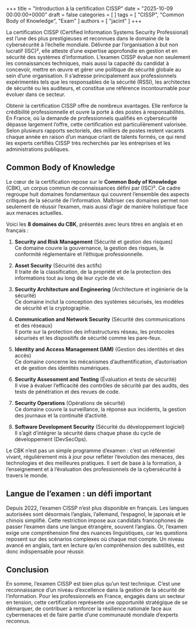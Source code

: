 +++
title = "Introduction à la certification CISSP"
date = "2025-10-09 00:00:00+0000"
draft = false
categories = [  ]
tags = [ "CISSP", "Common Body of Knowledge", "Exam" ]
authors = [ "jacint" ]
+++

La certification CISSP (Certified Information Systems Security Professional) est l’une des plus prestigieuses et reconnues dans le domaine de la cybersécurité à l’échelle mondiale. Délivrée par l’organisation à but non lucratif (ISC)², elle atteste d’une expertise approfondie en gestion et en sécurité des systèmes d’information. L’examen CISSP évalue non seulement les connaissances techniques, mais aussi la capacité du candidat à concevoir, mettre en œuvre et gérer une politique de sécurité globale au sein d’une organisation. Il s’adresse principalement aux professionnels expérimentés tels que les responsables de la sécurité (RSSI), les architectes de sécurité ou les auditeurs, et constitue une référence incontournable pour évoluer dans ce secteur.

Obtenir la certification CISSP offre de nombreux avantages. Elle renforce la crédibilité professionnelle et ouvre la porte à des postes à responsabilités. En France, où la demande de professionnels qualifiés en cybersécurité dépasse largement l’offre, cette certification est particulièrement valorisée. Selon plusieurs rapports sectoriels, des milliers de postes restent vacants chaque année en raison d’un manque criant de talents formés, ce qui rend les experts certifiés CISSP très recherchés par les entreprises et les administrations publiques.

## Common Body of Knowledge

Le cœur de la certification repose sur le **Common Body of Knowledge** (CBK), un corpus commun de connaissances défini par (ISC)². Ce cadre regroupe huit domaines fondamentaux qui couvrent l’ensemble des aspects critiques de la sécurité de l’information. Maîtriser ces domaines permet non seulement de réussir l’examen, mais aussi d’agir de manière holistique face aux menaces actuelles.

Voici les **8 domaines du CBK**, présentés avec leurs titres en anglais et en français :

1. **Security and Risk Management** (Sécurité et gestion des risques)\
    Ce domaine couvre la gouvernance, la gestion des risques, la conformité réglementaire et l’éthique professionnelle.

2. **Asset Security** (Sécurité des actifs)\
   Il traite de la classification, de la propriété et de la protection des informations tout au long de leur cycle de vie.

3. **Security Architecture and Engineering** (Architecture et ingénierie de la sécurité)\
   Ce domaine inclut la conception des systèmes sécurisés, les modèles de sécurité et la cryptographie.

4. **Communication and Network Security** (Sécurité des communications et des réseaux)\
   Il porte sur la protection des infrastructures réseau, les protocoles sécurisés et les dispositifs de sécurité comme les pare-feux.

5. **Identity and Access Management (IAM)** (Gestion des identités et des accès)\
   Ce domaine concerne les mécanismes d’authentification, d’autorisation et de gestion des identités numériques.

6. **Security Assessment and Testing** (Évaluation et tests de sécurité)\
   Il vise à évaluer l’efficacité des contrôles de sécurité par des audits, des tests de pénétration et des revues de code.

7. **Security Operations** (Opérations de sécurité)\
   Ce domaine couvre la surveillance, la réponse aux incidents, la gestion des journaux et la continuité d’activité.

8. **Software Development Security** (Sécurité du développement logiciel)\
   Il s’agit d’intégrer la sécurité dans chaque phase du cycle de développement (DevSecOps).

Le CBK n’est pas un simple programme d’examen : c’est un référentiel vivant, régulièrement mis à jour pour refléter l’évolution des menaces, des technologies et des meilleures pratiques. Il sert de base à la formation, à l’enseignement et à l’évaluation des professionnels de la cybersécurité à travers le monde.

## Langue de l’examen : un défi important

Depuis 2022, l’examen CISSP n’est plus disponible en français. Les langues autorisées sont désormais l’anglais, l’allemand, l’espagnol, le japonais et le chinois simplifié. Cette restriction impose aux candidats francophones de passer l’examen dans une langue étrangère, souvent l’anglais. Or, l’examen exige une compréhension fine des nuances linguistiques, car les questions reposent sur des scénarios complexes où chaque mot compte. Un niveau avancé en anglais, tant en lecture qu’en compréhension des subtilités, est donc indispensable pour réussir.
​
## Conclusion

En somme, l’examen CISSP est bien plus qu’un test technique. C’est une reconnaissance d’un niveau d’excellence dans la gestion de la sécurité de l’information. Pour les professionnels en France, engagés dans un secteur en tension, cette certification représente une opportunité stratégique de se démarquer, de contribuer à renforcer la résilience nationale face aux cybermenaces et de faire partie d’une communauté mondiale d’experts reconnus.
